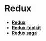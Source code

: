 # Redux

* **<a href="./pages/types/readme.md">Redux</a>**
* **<a href="./pages/redux-toolkit/readme.md">Redux-toolkit</a>**
* **<a href="./pages/types/readme.md">Redux saga</a>**